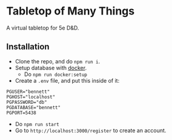 # Tabletop of Many Things
A virtual tabletop for 5e D&amp;D.

## Installation
- Clone the repo, and do `npm run i`.
- Setup database with [docker](https://www.docker.com/).
    - Do `npm run docker:setup`
- Create a `.env` file, and put this inside of it:
```
PGUSER="bennett"
PGHOST="localhost"
PGPASSWORD="db"
PGDATABASE="bennett"
PGPORT=5438
```
- Do `npm run start`
- Go to `http://localhost:3000/register` to create an account.
